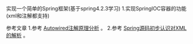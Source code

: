实现一个简单的Spring框架(基于spring4.2.3学习)
1.实现SpringIOC容器的功能(xml和注解都支持)


参考文章
1.参考 [Autowired注解原理分析][@Autowired注解原理分析] 。
2.参考 [Spring源码初步认识对XML的解析][@spring源码初步认识对XML的解析] 。

[@Autowired注解原理分析]: https://www.zhangjianbing.com/archives/9/
[@spring源码初步认识对XML的解析]: https://blog.csdn.net/weixin_41792559/article/details/79517648